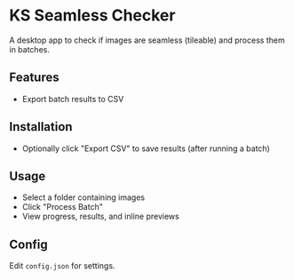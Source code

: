 # KS Seamless Checker

A desktop app to check if images are seamless (tileable) and process them in batches.

## Features
 - Export batch results to CSV

## Installation
 - Optionally click "Export CSV" to save results (after running a batch)

## Usage
- Select a folder containing images
- Click "Process Batch"
- View progress, results, and inline previews

## Config
Edit `config.json` for settings.